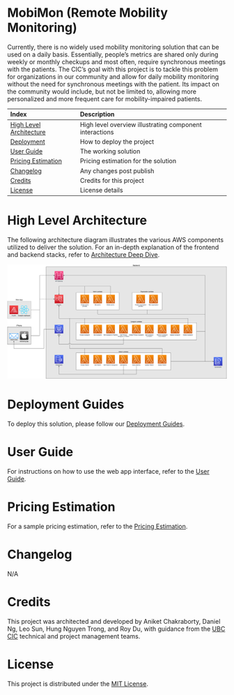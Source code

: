 # MobiMon (Remote Mobility Monitoring)
Currently, there is no widely used mobility monitoring solution that can be used on a daily basis. Essentially, people’s metrics are shared only during weekly or monthly checkups and most often, require synchronous meetings with the patients. The CIC’s goal with this project is to tackle this problem for organizations in our community and allow for daily mobility monitoring without the need for synchronous meetings with the patient. Its impact on the community would include, but not be limited to, allowing more personalized and more frequent care for mobility-impaired patients.

| Index                                                 | Description                                               |
|:------------------------------------------------------|:----------------------------------------------------------| 
| [High Level Architecture](#High-Level-Architecture)   | High level overview illustrating component interactions   |
| [Deployment](#Deployment-Guides)                      | How to deploy the project                                 |
| [User Guide](#User-Guide)                             | The working solution                                      |
| [Pricing Estimation](#Pricing-Estimation)             | Pricing estimation for the solution                       |
| [Changelog](#Changelog)                               | Any changes post publish                                  |
| [Credits](#Credits)                                   | Credits for this project                                  |
| [License](#License)                                   | License details                                           |

# High Level Architecture
The following architecture diagram illustrates the various AWS components utilized to deliver the solution. For an in-depth explanation of the frontend and backend stacks, refer to [Architecture Deep Dive](docs/ArchitectureDeepDive.md).

![alt text](docs/images/architecture.png)

# Deployment Guides
To deploy this solution, please follow our [Deployment Guides](docs/DeploymentGuide.md).

# User Guide
For instructions on how to use the web app interface, refer to the [User Guide](docs/UserGuide.md).

# Pricing Estimation
For a sample pricing estimation, refer to the [Pricing Estimation](docs/PricingEstimation.md).

# Changelog
N/A

# Credits
This project was architected and developed by Aniket Chakraborty, Daniel Ng, Leo Sun, Hung Nguyen Trong, and Roy Du, with guidance from the [UBC CIC](https://cic.ubc.ca/) technical and project management teams.

# License
This project is distributed under the [MIT License](./LICENSE).
